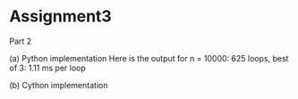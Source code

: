 Assignment3
===========

Part 2

(a) Python implementation
Here is the output for n = 10000:
   625 loops, best of 3: 1.11 ms per loop
   
(b) Cython implementation
